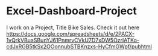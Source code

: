 # Excel-Dashboard-Project
I work on a Project, Title Bike Sales. Check it out here  https://docs.google.com/spreadsheets/d/e/2PACX-1vQrkVBuaSBunYJ61PnmrvCVkU7D7xDW5OzrlATKo-cdJxRGB5tkSx2OOonnubSTBKnzxs-HyCfmGWpf/pubhtml
